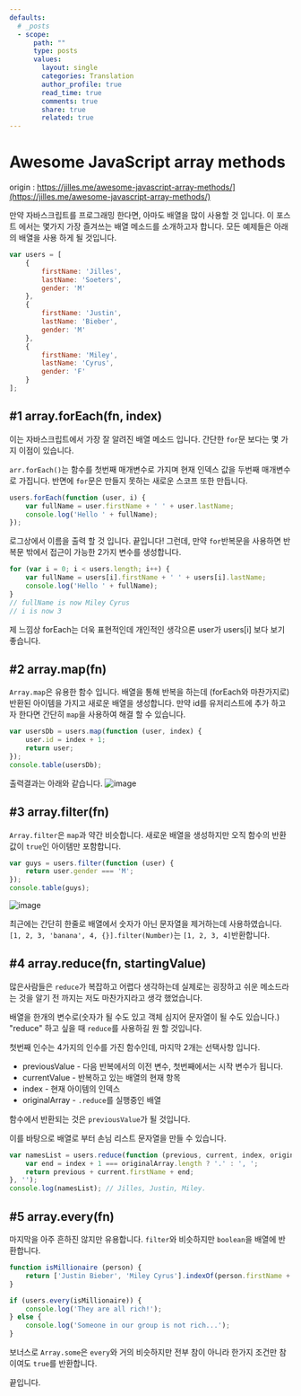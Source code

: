 ```yaml
---
defaults:
  # _posts
  - scope:
      path: ""
      type: posts
      values:
        layout: single
        categories: Translation
        author_profile: true
        read_time: true
        comments: true
        share: true
        related: true
---
```

# Awesome JavaScript array methods


origin : https://jilles.me/awesome-javascript-array-methods/](https://jilles.me/awesome-javascript-array-methods/)


만약 자바스크립트를 프로그래밍 한다면, 아마도 배열을 많이 사용할 것 입니다. 이 포스트 에서는 몇가지 가장 즐겨쓰는 배열 메소드를 소개하고자 합니다. 모든 예제들은 아래의 배열을 사용 하게 될 것입니다.


```js
var users = [
    {
        firstName: 'Jilles',
        lastName: 'Soeters',
    	gender: 'M'
    },
    {
        firstName: 'Justin',
        lastName: 'Bieber',
        gender: 'M'
    },
    {
        firstName: 'Miley',
        lastName: 'Cyrus',
        gender: 'F'
    }
];
```

## #1 array.forEach(fn, index)

이는 자바스크립트에서 가장 잘 알려진 배열 메소드 입니다. 간단한 `for`문 보다는 몇 가지 이점이 있습니다.

`arr.forEach()`는 함수를 첫번째 매개변수로 가지며 현재 인덱스 값을 두번째 매개변수로 가집니다. 반면에 `for`문은 만들지 못하는 새로운 스코프 또한 만듭니다. 

```js
users.forEach(function (user, i) {
    var fullName = user.firstName + ' ' + user.lastName;
    console.log('Hello ' + fullName);
});
```

로그상에서 이름을 출력 할 것 입니다. 끝입니다! 그런데, 만약 `for`반복문을 사용하면 반복문 밖에서 접근이 가능한 2가지 변수를 생성합니다.
```js
for (var i = 0; i < users.length; i++) {
    var fullName = users[i].firstName + ' ' + users[i].lastName;
    console.log('Hello ' + fullName);
}
// fullName is now Miley Cyrus 
// i is now 3
```
제 느낌상 forEach는 더욱 표현적인데 개인적인 생각으론 user가 users[i] 보다 보기 좋습니다.


## #2 array.map(fn)

`Array.map`은 유용한 함수 입니다. 배열을 통해 반복을 하는데 (forEach와 마찬가지로) 반환된 아이템을 가지고 새로운 배열을 생성합니다. 
만약 id를 유저리스트에 추가 하고자 한다면 간단히 `map`을 사용하여 해결 할 수 있습니다.

```js
var usersDb = users.map(function (user, index) {
    user.id = index + 1;
    return user;
});
console.table(usersDb);
```
출력결과는 아래와 같습니다.
![image](https://user-images.githubusercontent.com/47220755/73755867-09a45b00-47aa-11ea-9225-05d85964feae.png)

## #3 array.filter(fn)
`Array.filter`은 `map`과 약간 비슷합니다. 새로운 배열을 생성하지만 오직 함수의 반환 값이 `true`인 아이템만 포함합니다.

```js
var guys = users.filter(function (user) {
    return user.gender === 'M';
});
console.table(guys);
```

![image](https://user-images.githubusercontent.com/47220755/73755927-22147580-47aa-11ea-94af-738c11f73f1a.png)


최근에는 간단히 한줄로 배열에서 숫자가 아닌 문자열을 제거하는데 사용하였습니다. `[1, 2, 3, 'banana', 4, {}].filter(Number)`는  `[1, 2, 3, 4]`반환합니다.

## #4 array.reduce(fn, startingValue)

많은사람들은 `reduce`가 복잡하고 어렵다 생각하는데  실제로는 굉장하고 쉬운 메소드라는 것을 알기 전 까지는 저도 마찬가지라고 생각 했었습니다.

배열을 한개의 변수로(숫자가 될 수도 있고 객체 심지어 문자열이 될 수도 있습니다.) "reduce" 하고 싶을 때 `reduce`를 사용하길 원 할 것입니다.

첫번째 인수는 4가지의 인수를 가진 함수인데, 마지막 2개는 선택사항 입니다. 
  - previousValue - 다음 반복에서의 이전 변수, 첫번째에서는 시작 변수가 됩니다.
  - currentValue - 반복하고 있는 배열의 현재 항목
  - index -  현재 아이템의 인덱스
  - originalArray - `.reduce`를 실행중인 배열
  
함수에서 반환되는 것은 `previousValue`가 될 것입니다.

이를 바탕으로 배열로 부터 손님 리스트 문자열을 만들 수 있습니다.

```js
var namesList = users.reduce(function (previous, current, index, originalArray) {
    var end = index + 1 === originalArray.length ? '.' : ', ';
    return previous + current.firstName + end;
}, '');
console.log(namesList); // Jilles, Justin, Miley.
```

## #5 array.every(fn)

마지막을 아주 흔하진 않지만 유용합니다. `filter`와 비슷하지만 `boolean`을 배열에 반환합니다.

```js
function isMillionaire (person) {
    return ['Justin Bieber', 'Miley Cyrus'].indexOf(person.firstName + ' ' + person.lastName);
}

if (users.every(isMillionaire)) {
    console.log('They are all rich!');
} else {
    console.log('Someone in our group is not rich...');
}
```

보너스로 `Array.some`은 `every`와 거의 비슷하지만 전부 참이 아니라 한가지 조건만 참이여도 `true`를 반환합니다.

끝입니다.
